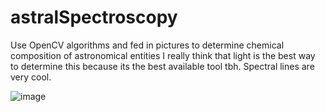 # astralSpectroscopy
Use OpenCV algorithms and fed in pictures to determine chemical composition of astronomical entities
I really think that light is the best way to determine this because its the best available tool tbh. Spectral lines are very cool.

![image](https://user-images.githubusercontent.com/91702512/180258091-e0f1518e-2da1-4884-93b8-e08a438673d1.png)
